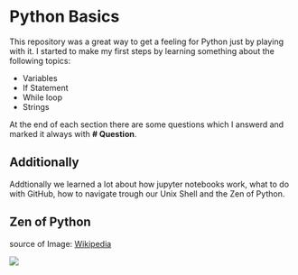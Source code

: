 # Python Basics

This repository was a great way to get a feeling for Python just by playing with it. 
I started to make my first steps by learning something about the following topics: 

- Variables
- If Statement
- While loop
- Strings

At the end of each section there are some questions which I answerd and marked it always with **# Question**.

## Additionally 
Addtionally we learned a lot about how jupyter notebooks work, what to do with GitHub, how to navigate trough our Unix Shell and the Zen of Python. 

## Zen of Python 
source of Image: [Wikipedia](https://en.wikipedia.org/wiki/Zen_of_Python)


![](https://en.wikipedia.org/wiki/Zen_of_Python#/media/File:Zen_Of_Python.png)


